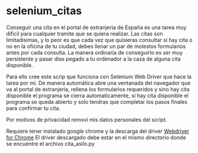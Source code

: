 # selenium_citas
Conseguir una cita en el portal de extranjeria de España es una tarea muy dificil para cualquier tramite que se quiera realizar. Las citas son limitadisimas, y lo peor es que cada vez que quisieras consultar si hay cita o no en la oficina de tu ciudad, debes llenar un par de molestos formularios antes por cada consulta. La manera ordinaria de conseguirlo es ser muy persistente y pasar dias pegado a tu ordenador a la caza de alguna cita disponible. 

Para ello cree este scrip que funciona con Selenium Web Driver que hace la tarea por mi. De manera automática abre una ventanada del navegador que va al portal de extranjeria, rellena los formularios requeridos y sino hay cita disponible el programa se cierra automaticamente, si hay cita disponible el programa se queda abierto y solo tendras que completar los pasos finales para confirmar tu cita.

Por motivos de privacidad removí mis datos personales del script.

Requiere tener instalado google chrome y la descarga del driver [Webdriver for Chrome](https://sites.google.com/a/chromium.org/chromedriver/downloads)
El driver descargado debe estar en el mismo directorio donde se encuentre el archivo cita_asilo.py
